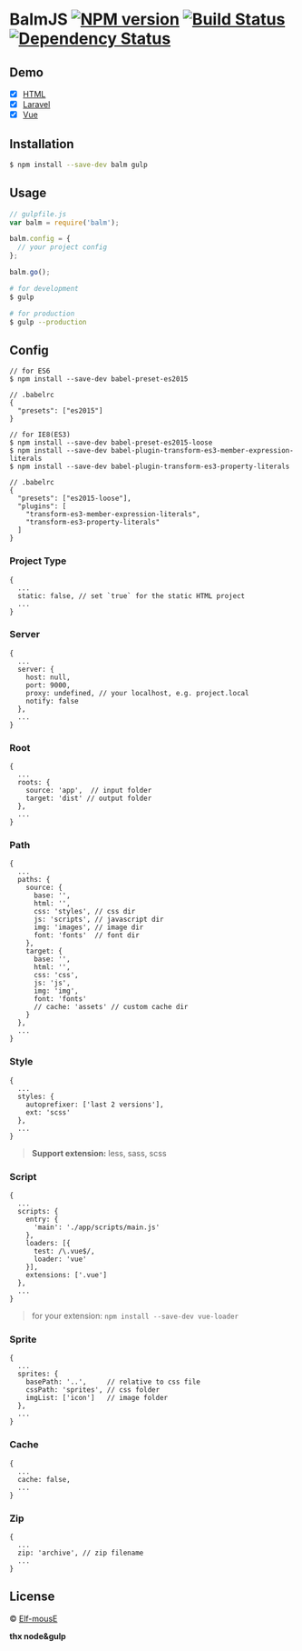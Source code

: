 # BalmJS [![NPM version][npm-image]][npm-url] [![Build Status][travis-image]][travis-url] [![Dependency Status][daviddm-image]][daviddm-url]
>

## Demo

- [x] [HTML](https://github.com/balmjs/balm-html)
- [x] [Laravel](https://github.com/balmjs/balm-laravel)
- [x] [Vue](https://github.com/balmjs/balm-vue)

## Installation

```sh
$ npm install --save-dev balm gulp
```

## Usage

```js
// gulpfile.js
var balm = require('balm');

balm.config = {
  // your project config
};

balm.go();
```

```sh
# for development
$ gulp

# for production
$ gulp --production
```

## Config

```
// for ES6
$ npm install --save-dev babel-preset-es2015

// .babelrc
{
  "presets": ["es2015"]
}
```

```
// for IE8(ES3)
$ npm install --save-dev babel-preset-es2015-loose
$ npm install --save-dev babel-plugin-transform-es3-member-expression-literals
$ npm install --save-dev babel-plugin-transform-es3-property-literals

// .babelrc
{
  "presets": ["es2015-loose"],
  "plugins": [
    "transform-es3-member-expression-literals",
    "transform-es3-property-literals"
  ]
}
```

### Project Type

```
{
  ...
  static: false, // set `true` for the static HTML project
  ...
}
```

### Server

```
{
  ...
  server: {
    host: null,
    port: 9000,
    proxy: undefined, // your localhost, e.g. project.local
    notify: false
  },
  ...
}
```

### Root

```
{
  ...
  roots: {
    source: 'app',  // input folder
    target: 'dist' // output folder
  },
  ...
}
```

### Path

```
{
  ...
  paths: {
    source: {
      base: '',
      html: '',
      css: 'styles', // css dir
      js: 'scripts', // javascript dir
      img: 'images', // image dir
      font: 'fonts'  // font dir
    },
    target: {
      base: '',
      html: '',
      css: 'css',
      js: 'js',
      img: 'img',
      font: 'fonts'
      // cache: 'assets' // custom cache dir
    }
  },
  ...
}
```

### Style

```
{
  ...
  styles: {
    autoprefixer: ['last 2 versions'],
    ext: 'scss'
  },
  ...
}
```

> __Support extension:__ less, sass, scss

### Script

```
{
  ...
  scripts: {
    entry: {
      'main': './app/scripts/main.js'
    },
    loaders: [{
      test: /\.vue$/,
      loader: 'vue'
    }],
    extensions: ['.vue']
  },
  ...
}
```

> for your extension: `npm install --save-dev vue-loader`

### Sprite

```
{
  ...
  sprites: {
    basePath: '..',     // relative to css file
    cssPath: 'sprites', // css folder
    imgList: ['icon']   // image folder
  },
  ...
}
```

### Cache

```
{
  ...
  cache: false,
  ...
}
```

### Zip

```
{
  ...
  zip: 'archive', // zip filename
  ...
}
```

## License

 © [Elf-mousE](http://elf-mouse.me/)


[npm-image]: https://badge.fury.io/js/balm.svg
[npm-url]: https://npmjs.org/package/node
[travis-image]: https://travis-ci.org/balmjs/balm.svg?branch=master
[travis-url]: https://travis-ci.org/balmjs/balm
[daviddm-image]: https://david-dm.org/balmjs/balm.svg?theme=shields.io
[daviddm-url]: https://david-dm.org/balmjs/balm

__thx node&gulp__
